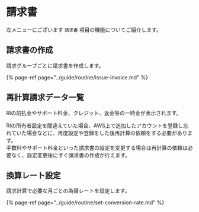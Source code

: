 # 請求書

左メニューにございます `請求書` 項目の機能についてご紹介します。

## 請求書の作成

請求グループごとに請求書を作成します。

{% page-ref page="../guide/routine/issue-invoice.md" %}

## 再計算請求データ一覧

RIの前払金やサポート料金、クレジット、返金等の一時金が表示されます。

RIの所有者設定を間違えていた場合、AWS上で追加したアカウントを登録し忘れていた場合などに、再度設定や登録をした後再計算の依頼をする必要があります。  
手数料やサポート料金といった請求書の設定を変更する場合は再計算の依頼は必要なく、設定変更後にすぐ請求書の作成が行えます。

## 換算レート設定

請求計算で必要な月ごとの為替レートを設定します。

{% page-ref page="../guide/routine/set-conversion-rate.md" %}

